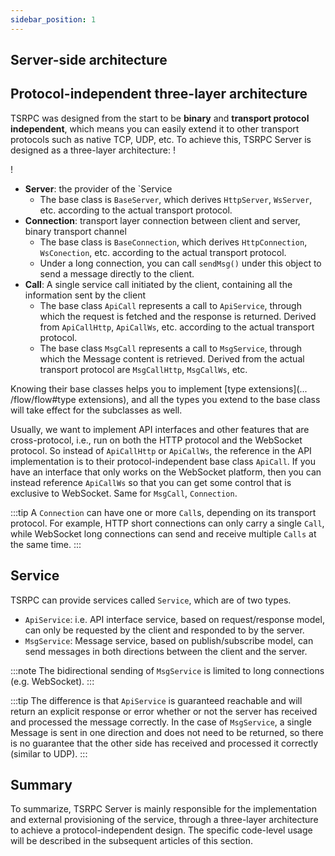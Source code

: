 ```yaml
---
sidebar_position: 1
---
```


## Server-side architecture

## Protocol-independent three-layer architecture

TSRPC was designed from the start to be **binary** and **transport protocol independent**, which means you can easily extend it to other transport protocols such as native TCP, UDP, etc.
To achieve this, TSRPC Server is designed as a three-layer architecture: !

! [](assets/structure.svg)

- **Server**: the provider of the `Service
  - The base class is `BaseServer`, which derives `HttpServer`, `WsServer`, etc. according to the actual transport protocol.
- **Connection**: transport layer connection between client and server, binary transport channel
  - The base class is `BaseConnection`, which derives `HttpConnection`, `WsConection`, etc. according to the actual transport protocol.
  - Under a long connection, you can call `sendMsg()` under this object to send a message directly to the client.
- **Call**: A single service call initiated by the client, containing all the information sent by the client
  - The base class `ApiCall` represents a call to `ApiService`, through which the request is fetched and the response is returned. Derived from `ApiCallHttp`, `ApiCallWs`, etc. according to the actual transport protocol.
  - The base class `MsgCall` represents a call to `MsgService`, through which the Message content is retrieved. Derived from the actual transport protocol are `MsgCallHttp`, `MsgCallWs`, etc.

Knowing their base classes helps you to implement [type extensions](... /flow/flow#type extensions), and all the types you extend to the base class will take effect for the subclasses as well.

Usually, we want to implement API interfaces and other features that are cross-protocol, i.e., run on both the HTTP protocol and the WebSocket protocol.
So instead of `ApiCallHttp` or `ApiCallWs`, the reference in the API implementation is to their protocol-independent base class `ApiCall`.
If you have an interface that only works on the WebSocket platform, then you can instead reference `ApiCallWs` so that you can get some control that is exclusive to WebSocket. Same for `MsgCall`, `Connection`.

:::tip
A `Connection` can have one or more `Call`s, depending on its transport protocol. For example, HTTP short connections can only carry a single `Call`, while WebSocket long connections can send and receive multiple `Calls` at the same time.
:::

## Service

TSRPC can provide services called `Service`, which are of two types.

- `ApiService`: i.e. API interface service, based on request/response model, can only be requested by the client and responded to by the server.
- `MsgService`: Message service, based on publish/subscribe model, can send messages in both directions between the client and the server.

:::note
The bidirectional sending of `MsgService` is limited to long connections (e.g. WebSocket).
:::

:::tip
The difference is that `ApiService` is guaranteed reachable and will return an explicit response or error whether or not the server has received and processed the message correctly.
In the case of `MsgService`, a single Message is sent in one direction and does not need to be returned, so there is no guarantee that the other side has received and processed it correctly (similar to UDP).
:::

## Summary

To summarize, TSRPC Server is mainly responsible for the implementation and external provisioning of the service, through a three-layer architecture to achieve a protocol-independent design.
The specific code-level usage will be described in the subsequent articles of this section.
